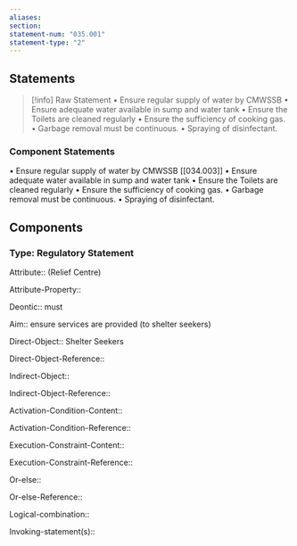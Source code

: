 ```yaml
---
aliases: 
section: 
statement-num: "035.001"
statement-type: "2"
---
```

## Statements 
> [!info] Raw Statement
> • Ensure regular supply of water by CMWSSB 
• Ensure adequate water available in sump and water tank 
• Ensure the Toilets are cleaned regularly 
• Ensure the sufficiency of cooking gas. 
• Garbage removal must be continuous. 
• Spraying of disinfectant. 
### Component Statements
• Ensure regular supply of water by CMWSSB [[034.003]]
• Ensure adequate water available in sump and water tank 
• Ensure the Toilets are cleaned regularly 
• Ensure the sufficiency of cooking gas. 
• Garbage removal must be continuous. 
• Spraying of disinfectant. 
## Components
### Type: Regulatory Statement
Attribute:: (Relief Centre)

Attribute-Property::


Deontic:: must


Aim:: ensure services are provided (to shelter seekers)


Direct-Object:: Shelter Seekers

Direct-Object-Reference:: 


Indirect-Object::

Indirect-Object-Reference:: 


Activation-Condition-Content::

Activation-Condition-Reference:: 


Execution-Constraint-Content::

Execution-Constraint-Reference:: 


Or-else::

Or-else-Reference:: 


Logical-combination::


Invoking-statement(s)::
